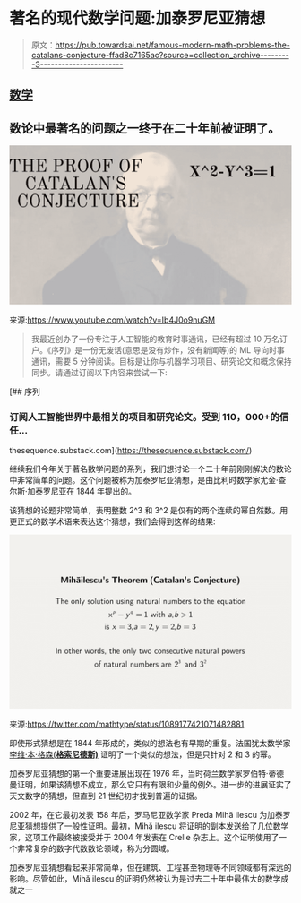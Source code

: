 # 著名的现代数学问题:加泰罗尼亚猜想

> 原文：<https://pub.towardsai.net/famous-modern-math-problems-the-catalans-conjecture-ffad8c7165ac?source=collection_archive---------3----------------------->

## [数学](https://towardsai.net/p/category/mathematics)

## 数论中最著名的问题之一终于在二十年前被证明了。

![](img/cc7b8fdbc26647509d4985570d7f10d7.png)

来源:https://www.youtube.com/watch?v=Ib4J0o9nuGM

> 我最近创办了一份专注于人工智能的教育时事通讯，已经有超过 10 万名订户。《序列》是一份无废话(意思是没有炒作，没有新闻等)的 ML 导向时事通讯，需要 5 分钟阅读。目标是让你与机器学习项目、研究论文和概念保持同步。请通过订阅以下内容来尝试一下:

[](https://thesequence.substack.com/) [## 序列

### 订阅人工智能世界中最相关的项目和研究论文。受到 110，000+的信任…

thesequence.substack.com](https://thesequence.substack.com/) 

继续我们今年关于著名数学问题的系列，我们想讨论一个二十年前刚刚解决的数论中非常简单的问题。这个问题被称为加泰罗尼亚猜想，是由比利时数学家尤金·查尔斯·加泰罗尼亚在 1844 年提出的。

该猜想的论题非常简单，表明整数 2^3 和 3^2 是仅有的两个连续的幂自然数。用更正式的数学术语来表达这个猜想，我们会得到这样的结果:

![](img/1fcd0bbeea1c5c61a30f8386b9c7daa8.png)

来源:https://twitter.com/mathtype/status/1089177421071482881

即使形式猜想是在 1844 年形成的，类似的想法也有早期的重复。法国犹太数学家[李维·本·格森(**格索尼德斯)**](https://en.wikipedia.org/wiki/Gersonides) 证明了一个类似的想法，但是只针对 2 和 3 的幂。

加泰罗尼亚猜想的第一个重要进展出现在 1976 年，当时荷兰数学家罗伯特·蒂德曼证明，如果该猜想不成立，那么它只有有限和少量的例外。进一步的进展证实了天文数字的猜想，但直到 21 世纪初才找到普遍的证据。

2002 年，在它最初发表 158 年后，罗马尼亚数学家 Preda Mihă ilescu 为加泰罗尼亚猜想提供了一般性证明。最初，Mihă ilescu 将证明的副本发送给了几位数学家，这项工作最终被接受并于 2004 年发表在 Crelle 杂志上。这个证明使用了一个非常复杂的数字代数数论领域，称为分圆域。

加泰罗尼亚猜想看起来非常简单，但在建筑、工程甚至物理等不同领域都有深远的影响。尽管如此，Mihă ilescu 的证明仍然被认为是过去二十年中最伟大的数学成就之一